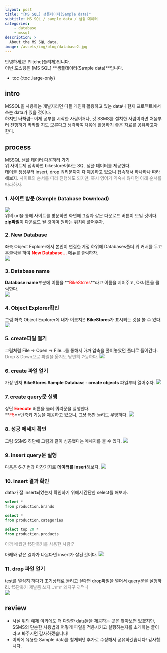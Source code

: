 ```yaml
---
layout: post
title: "[MS SQL] 샘플데이터(Sample data)"
subtitle: MS SQL / sample data / 샘플 데이터
categories:
    - database
    - mssql
description: >
  About the MS SQL data.
image: /assets/img/blog/database2.jpg
---
```


안녕하세요! Plitche(플리체)입니다.  
이번 포스팅은 [MS SQL] **샘플데이터(Sample data)**입니다.

* toc
{:toc .large-only}

## intro
MSSQL을 사용하는 개발자라면 다들 개인이 활용하고 있는 data나 현재 프로젝트에서 쓰는 data가 있을 것이다.  
하지만 ~~나처럼..~~ 이제 공부를 시작한 사람이거나, 갓 SSMS를 설치한 사람이라면 처음부터 진행하기 막막할 지도 모른다고 생각하여 처음에 활용하기 좋은 자료를 공유하고자 한다.

## process
[MSSQL 샘플 데이터 다운하러 가기](http://www.sqlservertutorial.net/load-sample-database/)  
위 사이트제 접속하면 bikestore이라는 SQL 샘플 데이터를 제공한다.  
테이블 생성부터 insert, drop 쿼리문까지 다 제공하고 있으니 접속해서 하나하나 따라해보자.
<font color="gray">사이트의 순서를 따라 진행해도 되지만, 혹시 영어가 익숙치 않다면 아래 순서를 따라하자.</font>

### 1. 사이트 방문 (Sample Database Download)
![](/assets/post/mssql/20210328/01.JPG)  
위의 url을 통해 사이트를 방문하면 화면에 그림과 같은 다운로드 버튼이 보일 것이다.  
**zip파일**이 다운로드 될 것이며 원하는 위치에 풀어주자.

### 2. New Database
좌측 Object Explorer에서 본인이 연결한 계정 하위에 Databases폴더 위 커서를 두고 우클릭을 하여 **<font color="red">New Database...</font>** 메뉴를 클릭하자.  
![](/assets/post/mssql/20210328/02.png)  

### 3. Database name
**Database name**부분에 이름을 **<font color="red">BikeStores</font>**라고 이름을 지어주고, Ok버튼을 클릭한다.  
![](/assets/post/mssql/20210328/03.png)  

### 4. Object Explorer확인
그럼 좌측 Object Explorer에 내가 이름지은 **BikeStores**가 표시되는 것을 볼 수 있다.
![](/assets/post/mssql/20210328/04.png)  

### 5. create파일 열기
그림처럼 File -> Open -> File...를 통해서 아까 압축을 풀어놓았던 폴더로 들어간다.
<font color="gray">Drop & Down으로 파일을 옮겨도 당연히 가능하다.</font>
![](/assets/post/mssql/20210328/05.png)  

### 6. create 파일 열기
가장 먼저 **BikeStores Sample Database - create objects** 파일부터 열어주자.
![](/assets/post/mssql/20210328/06.png)  

### 7. create query문 실행
상단 **<font color="red">Execute</font>** 버튼을 눌러 쿼리문을 실행한다.  
**<font color="red">F5</font>**단축키 기능을 제공하고 있으니, 그냥 f5만 눌려도 무방하다.
![](/assets/post/mssql/20210328/07.png)  

### 8. 성공 메세지 확인
그럼 SSMS 하단에 그림과 같이 성공했다는 메세지를 볼 수 있다.
![](/assets/post/mssql/20210328/08.png)  

### 9. insert query문 실행
다음은 6-7 번과 마찬가지로 **데이터를 insert**해보자.
![](/assets/post/mssql/20210328/09.png)  

### 10. insert 결과 확인
data가 잘 insert되었는지 확인하기 위해서 간단한 select를 해보자.  
```sql
select * 
from production.brands

select * 
from production.categories

select top 20 *
from production.products
```
<font color="gray">아까 배웠던 f5단축키를 사용한 사람!?</font>  

아래와 같은 결과가 나온다면 insert가 잘된 것이다.
![](/assets/post/mssql/20210328/10.JPG)  

### 11. drop 파일 열기
test를 열심히 하다가 초기상태로 돌리고 싶다면 drop파일을 열어서 query문을 실행하라.
<font color="gray">f5단축키 제발좀 쓰자...ㅠㅠ 왜자꾸 까먹니</font>  
![](/assets/post/mssql/20210328/11.png)  

## review
* 사실 위의 예제 이외에도 더 다양한 data들을 제공하는 곳은 찾아보면 있겠지만, SSMS의 단순한 사용법과 어떻게 파일을 적용시키고 실행하는지를 소개하는 글이라고 봐주시면 감사하겠습니다!
* 이외에 유용한 Sample data를 찾게되면 추가로 수정해서 공유하겠습니다! 감사합니다.
